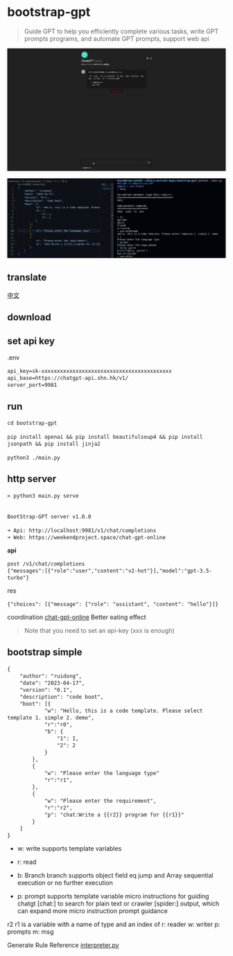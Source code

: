 # bootstrap-gpt

> Guide GPT to help you efficiently complete various tasks, write GPT prompts programs, and automate GPT prompts, support web api

![bootstrap-gpt](./doc/gpt-online-demo.gif)

![bootstrap-gpt](./doc/screen.png)

## translate

[中文](./README-CN.md)

## download

## set api key

.env

```
api_key=sk-xxxxxxxxxxxxxxxxxxxxxxxxxxxxxxxxxxxxxxxxxx
api_base=https://chatgpt-api.shn.hk/v1/
server_port=9981
```

## run

```
cd bootstrap-gpt

pip install openai && pip install beautifulsoup4 && pip install jsonpath && pip install jinja2

python3 ./main.py
```

## http server

```
> python3 main.py serve


BootStrap-GPT server v1.0.0

➜ Api: http://localhost:9981/v1/chat/completions
➜ Web: https://weekendproject.space/chat-gpt-online

```

**api**

```
post /v1/chat/completions
{"messages":[{"role":"user","content":"v2-hot"}],"model":"gpt-3.5-turbo"}
```

res

```
{"choices": [{"message": {"role": "assistant", "content": "hello"}]}
```

coordination [chat-gpt-online](https://weekendproject.space/chat-gpt-online.html) Better eating effect

> Note that you need to set an api-key (xxx is enough)

## bootstrap simple

```
{
    "author": "ruidong",
    "date": "2023-04-17",
    "version": "0.1",
    "description": "code boot",
    "boot": [{
            "w": "Hello, this is a code template. Please select template 1. simple 2. demo",
            "r":"r0",
            "b": {
                "1": 1,
                "2": 2
            }
        },
        {
            "w": "Please enter the language type"
            "r":"r1",
        },
        {
            "w": "Please enter the requirement",
            "r":"r2",
            "p": "chat:Write a {{r2}} program for {{r1}}"
        }
    ]
}
```

- w: write supports template variables

- r: read

- b: Branch branch supports object field eq jump and Array sequential execution or no further execution

- p: prompt supports template variable micro instructions for guiding chatgt [chat:] to search for plain text or crawler [spider:] output, which can expand more micro instruction prompt guidance

r2 r1 is a variable with a name of type and an index of r: reader w: writer p: prompts m: msg

Generate Rule Reference [interpreter.py](./interpreter.py)
